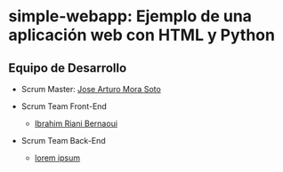 # simple-webapp: Ejemplo de una aplicación web con HTML y Python

## Equipo de Desarrollo

* Scrum Master: [Jose Arturo Mora Soto](https://github.com/jarturomora)
* Scrum Team Front-End
  * [Ibrahim Riani Bernaoui](https://github.com/IbrahimRiani)

* Scrum Team Back-End
  * [lorem ipsum](#)

